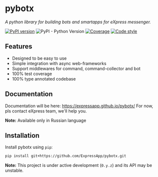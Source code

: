 # pybotx

*A python library for building bots and smartapps for eXpress messenger.*

[![PyPI version](https://badge.fury.io/py/botx.svg)](https://badge.fury.io/py/botx)
![PyPI - Python Version](https://img.shields.io/pypi/pyversions/botx)
[![Coverage](https://codecov.io/gh/ExpressApp/pybotx/branch/master/graph/badge.svg)](https://codecov.io/gh/ExpressApp/pybotx/branch/master)
[![Code style](https://img.shields.io/badge/code%20style-black-000000.svg)](https://github.com/ambv/black)


## Features

* Designed to be easy to use
* Simple integration with async web-frameworks
* Support middlewares for command, command-collector and bot
* 100% test coverage
* 100% type annotated codebase


## Documentation

Documentation will be here: <https://expressapp.github.io/pybotx/>
For now, pls contact eXpress team, we'll help you.

**Note:** Available only in Russian language


## Installation

Install pybotx using `pip`:

```bash
pip install git+https://github.com/ExpressApp/pybotx.git
```

**Note:** This project is under active development (`0.y.z`) and its API may be
unstable.
